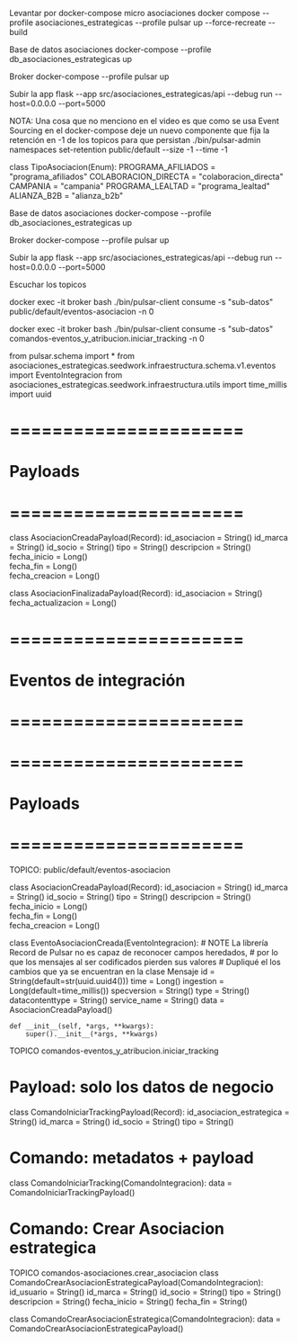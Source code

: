 
Levantar por docker-compose micro asociaciones 
docker compose --profile asociaciones_estrategicas --profile pulsar up --force-recreate --build



Base de datos asociaciones
docker-compose --profile db_asociaciones_estrategicas up

Broker
docker-compose --profile pulsar up

Subir la app
flask --app src/asociaciones_estrategicas/api --debug run --host=0.0.0.0 --port=5000




NOTA:
Una cosa que no menciono en el video es que como se usa Event Sourcing 
en el docker-compose deje un nuevo componente que fija la retención en -1 de los topicos para que persistan
./bin/pulsar-admin namespaces set-retention public/default --size -1 --time -1


class TipoAsociacion(Enum):
    PROGRAMA_AFILIADOS = "programa_afiliados"
    COLABORACION_DIRECTA = "colaboracion_directa"
    CAMPANIA = "campania"
    PROGRAMA_LEALTAD = "programa_lealtad"
    ALIANZA_B2B = "alianza_b2b"
    
	
Base de datos asociaciones
docker-compose --profile db_asociaciones_estrategicas up

Broker
docker-compose --profile pulsar up

Subir la app
flask --app src/asociaciones_estrategicas/api --debug run --host=0.0.0.0 --port=5000



Escuchar los topicos

docker exec -it broker bash
./bin/pulsar-client consume -s "sub-datos" public/default/eventos-asociacion -n 0 


docker exec -it broker bash
./bin/pulsar-client consume -s "sub-datos" comandos-eventos_y_atribucion.iniciar_tracking -n 0



from pulsar.schema import *
from asociaciones_estrategicas.seedwork.infraestructura.schema.v1.eventos import EventoIntegracion
from asociaciones_estrategicas.seedwork.infraestructura.utils import time_millis
import uuid


# ======================
# Payloads
# ======================

class AsociacionCreadaPayload(Record):
    id_asociacion = String()
    id_marca = String()
    id_socio = String()
    tipo = String()
    descripcion = String()      
    fecha_inicio = Long()       
    fecha_fin = Long()          
    fecha_creacion = Long()



class AsociacionFinalizadaPayload(Record):
    id_asociacion = String()
    fecha_actualizacion = Long()


# ======================
# Eventos de integración
# ======================

# ======================
# Payloads
# ======================

TOPICO: public/default/eventos-asociacion 

class AsociacionCreadaPayload(Record):
    id_asociacion = String()
    id_marca = String()
    id_socio = String()
    tipo = String()
    descripcion = String()      
    fecha_inicio = Long()       
    fecha_fin = Long()          
    fecha_creacion = Long()


class EventoAsociacionCreada(EventoIntegracion):
    # NOTE La librería Record de Pulsar no es capaz de reconocer campos heredados, 
    # por lo que los mensajes al ser codificados pierden sus valores
    # Dupliqué el los cambios que ya se encuentran en la clase Mensaje
    id = String(default=str(uuid.uuid4()))
    time = Long()
    ingestion = Long(default=time_millis())
    specversion = String()
    type = String()
    datacontenttype = String()
    service_name = String()
    data = AsociacionCreadaPayload()

    def __init__(self, *args, **kwargs):
        super().__init__(*args, **kwargs)


TOPICO comandos-eventos_y_atribucion.iniciar_tracking

# Payload: solo los datos de negocio
class ComandoIniciarTrackingPayload(Record):
    id_asociacion_estrategica = String()
    id_marca = String()
    id_socio = String()
    tipo = String()

# Comando: metadatos + payload
class ComandoIniciarTracking(ComandoIntegracion):
    data = ComandoIniciarTrackingPayload()    
	
	
	
# Comando: Crear Asociacion estrategica
TOPICO 	comandos-asociaciones.crear_asociacion
class ComandoCrearAsociacionEstrategicaPayload(ComandoIntegracion):
    id_usuario = String()
    id_marca = String()
    id_socio = String()
    tipo = String()
    descripcion = String()
    fecha_inicio = String()
    fecha_fin = String()


class ComandoCrearAsociacionEstrategica(ComandoIntegracion):
    data = ComandoCrearAsociacionEstrategicaPayload()


